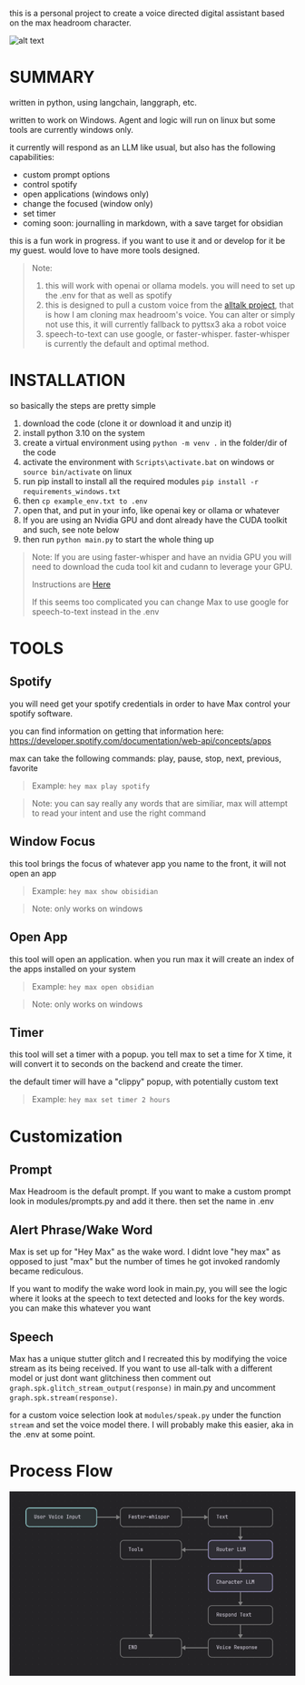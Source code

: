 this is a personal project to create a voice directed digital assistant based on the max headroom character.

![alt text](https://www.cartoonbrew.com/wp-content/uploads/2013/05/maxheadroom_main-1280x600.jpg)

# SUMMARY

written in python, using langchain, langgraph, etc.

written to work on Windows. Agent and logic will run on linux but some tools are currently windows only.

it currently will respond as an LLM like usual, but also has the following capabilities:

- custom prompt options
- control spotify
- open applications (windows only)
- change the focused (window only)
- set timer
- coming soon:  journalling in markdown, with a save target for obsidian

this is a fun work in progress. if you want to use it and or develop for it be my guest. would love to have more tools designed.

> Note:
>
> 1. this will work with openai or ollama models. you will need to set up the .env for that as well as spotify
> 2. this is designed to pull a custom voice from the [alltalk project](https://github.com/erew123/alltalk_tts), that is how I am cloning max headroom's voice. You can alter or simply not use this, it will currently fallback to pyttsx3 aka a robot voice
> 3. speech-to-text can use google, or faster-whisper. faster-whisper is currently the default and optimal method.

# INSTALLATION

so basically the steps are pretty simple

1. download the code (clone it or download it and unzip it)
2. install python 3.10 on the system
3. create a virtual environment using `python -m venv .` in the folder/dir of the code
4. activate the environment with `Scripts\activate.bat` on windows or `source bin/activate` on linux
5. run pip install to install all the required modules `pip install -r requirements_windows.txt`
6. then `cp example_env.txt to .env`
7. open that, and put in your info, like openai key or ollama or whatever
8. If you are using an Nvidia GPU and dont already have the CUDA toolkit and such, see note below
9. then run `python main.py` to start the whole thing up

> Note: If you are using faster-whisper and have an nvidia GPU you will need to download the cuda tool kit and cudann to leverage your GPU.
>
> Instructions are [Here](docs/cuda.md)
>
> If this seems too complicated you can change Max to use google for speech-to-text instead in the .env

# TOOLS

## Spotify

you will need get your spotify credentials in order to have Max control your spotify software.

you can find information on getting that information here: https://developer.spotify.com/documentation/web-api/concepts/apps

max can take the following commands: play, pause, stop, next, previous, favorite

> Example: `hey max play spotify`

> Note: you can say really any words that are similiar, max will attempt to read your intent and use the right command

## Window Focus

this tool brings the focus of whatever app you name to the front, it will not open an app

> Example: `hey max show obisidian`

> Note: only works on windows

## Open App

this tool will open an application. when you run max it will create an index of the apps installed on your system

> Example: `hey max open obsidian`

> Note: only works on windows

## Timer

this tool will set a timer with a popup. you tell max to set a time for X time, it will convert it to seconds on the backend and create the timer.

the default timer will have a "clippy" popup, with potentially custom text

> Example: `hey max set timer 2 hours`

# Customization

## Prompt

Max Headroom is the default prompt. If you want to make a custom prompt look in modules/prompts.py and add it there. then set the name in .env

## Alert Phrase/Wake Word

Max is set up for "Hey Max" as the wake word. I didnt love "hey max" as opposed to just "max" but the number of times he got invoked randomly became rediculous.

If you want to modify the wake word look in main.py, you will see the logic where it looks at the speech to text detected and looks for the key words. you can make this whatever you want

## Speech

Max has a unique stutter glitch and I recreated this by modifying the voice stream as its being received. If you want to use all-talk with a different model or just dont want glitchiness then comment out `graph.spk.glitch_stream_output(response)` in main.py and uncomment `graph.spk.stream(response)`.

for a custom voice selection look at `modules/speak.py` under the function `stream` and set the voice model there. I will probably make this easier, aka in the .env at some point.

# Process Flow

![Alt text](images/flow.png)
